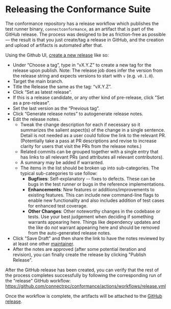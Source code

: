 # Releasing the Conformance Suite

The conformance repository has a release workflow which publishes the test runner
binary, `connectconformance`, as an artifact that is part of the GitHub release.
The process was designed to be as friction-free as possible — the result is that
you just create/tag a release in GitHub, and the creation and upload of artifacts
is automated after that.

Using the Github UI, [create a new release](https://github.com/connectrpc/conformance/releases/new)
like so:
* Under “Choose a tag”, type in “vX.Y.Z” to create a new tag for the release upon publish.
  Note: The release job does infer the version from the release string and expects versions
  to start with `v` (e.g. `v0.1.0`).
* Target the main branch.
* Title the Release the same as the tag: “vX.Y.Z”.
* Click “Set as latest release”.
* If this is a release candidate, or any other kind of pre-release, click "Set as a pre-release".
* Set the last version as the “Previous tag”.
* Click “Generate release notes” to autogenerate release notes.
* Edit the release notes.
   * Tweak the change description for each if necessary so it summarizes the salient
     aspect(s) of the change in a single sentence. Detail is not needed as a user could
     follow the link to the relevant PR. (Potentially take a pass at PR descriptions
     and revise to increase clarity for users that visit the PRs from the release notes.)
   * Related commits can be grouped together with a single entry that has links to all
     relevant PRs (and attributes all relevant contributors).
   * A summary may be added if warranted.
   * The items in the list should be broken up into sub-categories. The typical
     sub-categories to use follow:
      * **Bugfixes**: Self-explanatory -- fixes to defects. These can be bugs in the
        test runner or bugs in the reference implementations.
      * **Enhancements**: New features or additions/improvements to existing features.
        This can include new command-line flags to enable new functionality and also
        includes addition of test cases for enhanced test coverage.
      * **Other Changes**: Other noteworthy changes in the codebase or tests. Use your
        best judgement when deciding if something warrants appearing here. Things like
        dependency updates and the like do _not_ warrant appearing here and should be
        removed from the auto-generated release notes.
* Click "Save Draft" and then share the link to have the notes reviewed by at least one
  other [maintainer](https://github.com/connectrpc/conformance/blob/main/MAINTAINERS.md).
* After the notes are approved (after some potential iteration and revision), you can
  finally create the release by clicking "Publish Release".

After the GitHub release has been created, you can verify that the rest of the process
completes successfully by following the corresponding run of the "release" GitHub
workflow: https://github.com/connectrpc/conformance/actions/workflows/release.yml

Once the workflow is complete, the artifacts will be attached to the
[GitHub release](https://github.com/connectrpc/conformance/releases).
